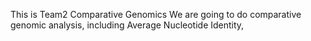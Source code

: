 This is Team2 Comparative Genomics
We are going to do comparative genomic analysis, including Average Nucleotide Identity, 
